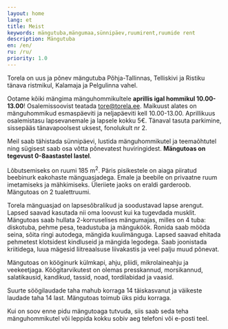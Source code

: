 ```yaml
---
layout: home
lang: et
title: Meist
keywords: mängutuba,mängumaa,sünnipäev,ruumirent,ruumide rent
description: Mängutuba
en: /en/
ru: /ru/
priority: 1.0
---
```


Torela on uus ja põnev mängutuba Põhja-Tallinnas, Telliskivi ja Ristiku tänava ristmikul, Kalamaja ja Pelgulinna vahel.

Ootame kõiki mängima mänguhommikultele **aprillis igal hommikul 10.00-13.00**! Osalemissoovist teatada tore@torela.ee.
Maikuust alates on mänguhommikud esmaspäeviti ja neljapäeviti kell 10.00-13.00. Aprillikuus osalemistasu lapsevanemale ja lapsele kokku 5€. Tänaval tasuta parkimine, sissepääs tänavapoolsest uksest, fonolukult nr 2.

Meil saab tähistada sünnipäevi, lustida mänguhommikutel ja teemaõhtutel ning sügisest saab osa võtta põnevatest huviringidest. **Mängutoas on tegevust 0-8aastastel lastel**.

Lõbutsemiseks on ruumi 185 m<sup>2</sup>.
Päris pisikestele on aiaga piiratud beebinurk eakohaste mänguasjadega.
Emale ja beebile on privaatne ruum imetamiseks ja mähkimiseks.
Üleriiete jaoks on eraldi garderoob. Mängutoas on 2 tualettruumi.

Torela mänguasjad on lapsesõbralikud ja soodustavad lapse arengut. Lapsed saavad kasutada nii oma loovust kui ka tugevdada musklit.
Mängutoas saab hullata 2-korruselises mängumajas, milles on 4 tuba: diskotuba, pehme pesa, teadustuba ja mänguköök. Ronida saab mööda seina, sõita ringi autodega, mängida kuulimänguga.
Lapsed saavad ehitada pehmetest klotsidest kindluseid ja mängida legodega. Saab joonistada kriitidega, luua mägesid liitreaalsuse liivakastis ja veel palju muud põnevat. 

Mängutoas on kööginurk külmkapi, ahju, pliidi, mikrolaineahju ja veekeetjaga. Köögitarvikutest on olemas presskannud, morsikannud, salatikausid, kandikud, tassid, noad, tordilabidad ja vaasid. 

Suurte söögilaudade taha mahub korraga 14 täiskasvanut ja väikeste laudade taha 14 last.
Mängutoas toimub üks pidu korraga.

Kui on soov enne pidu mängutoaga tutvuda, siis saab seda teha mänguhommikutel või leppida kokku sobiv aeg telefoni või e-posti teel.


